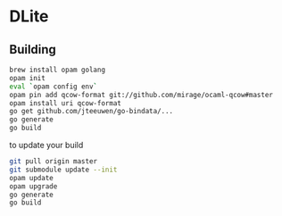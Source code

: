 # DLite

## Building

```sh
brew install opam golang
opam init
eval `opam config env`
opam pin add qcow-format git://github.com/mirage/ocaml-qcow#master
opam install uri qcow-format
go get github.com/jteeuwen/go-bindata/...
go generate
go build
```

to update your build

```sh
git pull origin master
git submodule update --init
opam update
opam upgrade
go generate
go build
```
